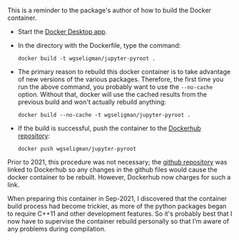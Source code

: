 This is a reminder to the package's author of how to build the Docker container.

   - Start the [Docker Desktop app](https://www.docker.com/products/docker-desktop).
   
   - In the directory with the Dockerfile, type the command:
   
         docker build -t wgseligman/jupyter-pyroot .
         
   - The primary reason to rebuild this docker container is to take advantage of new versions of the various packages. Therefore, the first time you run the above command, you probably want to use the `--no-cache` option. Without that, docker will use the cached results from the previous build and won't actually rebuild anything:
   
         docker build --no-cache -t wgseligman/jupyter-pyroot .
         
   - If the build is successful, push the container to the [Dockerhub repository](https://hub.docker.com/r/wgseligman/jupyter-pyroot):
   
         docker push wgseligman/jupyter-pyroot
         
Prior to 2021, this procedure was not necessary; the [github repository](https://github.com/wgseligman/docker-jupyter-pyroot) was linked to Dockerhub so any
changes in the github files would cause the docker container to be rebuilt. However, 
Dockerhub now charges for such a link. 

When preparing this container in Sep-2021, I discovered that the container build process
had become trickier, as more of the python packages began to require C++11 and other
development features. So it's probably best that I now have to supervise the container
rebuild personally so that I'm aware of any problems during compilation. 
